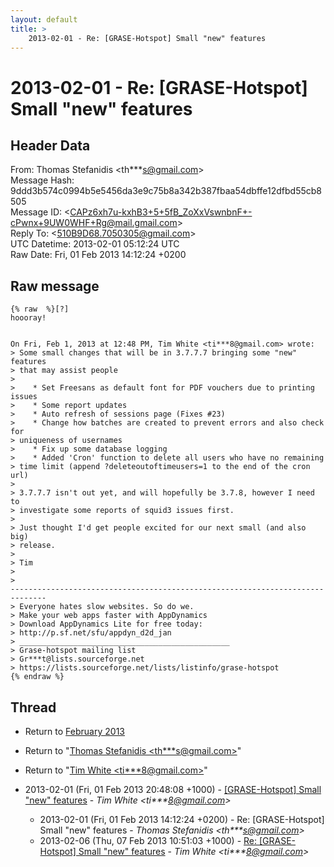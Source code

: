 ```yaml
---
layout: default
title: >
    2013-02-01 - Re: [GRASE-Hotspot] Small "new" features
---
```


# 2013-02-01 - Re: [GRASE-Hotspot] Small "new" features

## Header Data

From: Thomas Stefanidis \<th***s@gmail.com\><br>
Message Hash: 9ddd3b574c0994b5e5456da3e9c75b8a342b387fbaa54dbffe12dfbd55cb8505<br>
Message ID: \<CAPz6xh7u-kxhB3+5+5fB_ZoXxVswnbnF+-cPwnx+9UW0WHF+Rg@mail.gmail.com\><br>
Reply To: \<510B9D68.7050305@gmail.com\><br>
UTC Datetime: 2013-02-01 05:12:24 UTC<br>
Raw Date: Fri, 01 Feb 2013 14:12:24 +0200<br>

## Raw message

```
{% raw  %}[?]
hoooray!


On Fri, Feb 1, 2013 at 12:48 PM, Tim White <ti***8@gmail.com> wrote:
> Some small changes that will be in 3.7.7.7 bringing some "new" features
> that may assist people
>
>    * Set Freesans as default font for PDF vouchers due to printing issues
>    * Some report updates
>    * Auto refresh of sessions page (Fixes #23)
>    * Change how batches are created to prevent errors and also check for
> uniqueness of usernames
>    * Fix up some database logging
>    * Added 'Cron' function to delete all users who have no remaining
> time limit (append ?deleteoutoftimeusers=1 to the end of the cron url)
>
> 3.7.7.7 isn't out yet, and will hopefully be 3.7.8, however I need to
> investigate some reports of squid3 issues first.
>
> Just thought I'd get people excited for our next small (and also big)
> release.
>
> Tim
>
>
------------------------------------------------------------------------------
> Everyone hates slow websites. So do we.
> Make your web apps faster with AppDynamics
> Download AppDynamics Lite for free today:
> http://p.sf.net/sfu/appdyn_d2d_jan
> _______________________________________________
> Grase-hotspot mailing list
> Gr***t@lists.sourceforge.net
> https://lists.sourceforge.net/lists/listinfo/grase-hotspot
{% endraw %}
```

## Thread

+ Return to [February 2013](/archive/2013/02)

+ Return to "[Thomas Stefanidis <th***s<span>@</span>gmail.com>](/authors/th___s_at_gmail_com)"
+ Return to "[Tim White <ti***8<span>@</span>gmail.com>](/authors/ti___8_at_gmail_com)"

+ 2013-02-01 (Fri, 01 Feb 2013 20:48:08 +1000) - [[GRASE-Hotspot] Small "new" features](/archive/2013/02/c6f276ec5807e5ab17af2e4dea6e85e058066dd1453582613ca540be2026d563) - _Tim White \<ti***8@gmail.com\>_
  + 2013-02-01 (Fri, 01 Feb 2013 14:12:24 +0200) - Re: [GRASE-Hotspot] Small "new" features - _Thomas Stefanidis \<th***s@gmail.com\>_
  + 2013-02-06 (Thu, 07 Feb 2013 10:51:03 +1000) - [Re: [GRASE-Hotspot] Small "new" features](/archive/2013/02/6fe0a86b8ac576801d6a9e1aee1cf076ebcd173810c5e6d0a3c59ce9cc8bb75c) - _Tim White \<ti***8@gmail.com\>_

